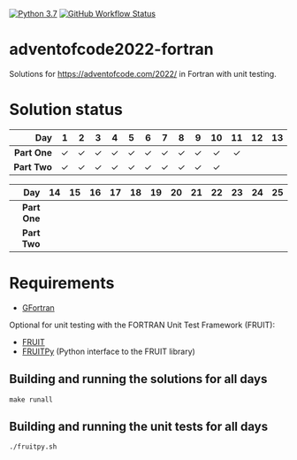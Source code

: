 [![Python 3.7](https://hbhbnr.github.io/badges/Fortran-2018-blue-fortran-white.svg)](https://fortran-lang.org/)
[![GitHub Workflow Status](https://github.com/HbHbNr/adventofcode2022-fortran/actions/workflows/codequality.yml/badge.svg)](https://github.com/HbHbNr/adventofcode2022-fortran/actions/workflows/codequality.yml)

# adventofcode2022-fortran
Solutions for https://adventofcode.com/2022/ in Fortran with unit testing.

# Solution status
| **Day**      | **1** | **2** | **3** | **4** | **5** | **6** | **7** | **8** | **9** | **10** | **11** | **12** | **13** |
|-------------:|:-----:|:-----:|:-----:|:-----:|:-----:|:-----:|:-----:|:-----:|:-----:|:------:|:------:|:------:|:------:|
| **Part One** | ✓     | ✓     | ✓     | ✓     | ✓     | ✓     | ✓     | ✓     | ✓     | ✓      | ✓      |        |        |
| **Part Two** | ✓     | ✓     | ✓     | ✓     | ✓     | ✓     | ✓     | ✓     | ✓     | ✓      |        |        |        |

| **Day**      | **14** | **15** | **16** | **17** | **18** | **19** | **20** | **21** | **22** | **23** | **24** | **25** |
|-------------:|:------:|:------:|:------:|:------:|:------:|:------:|:------:|:------:|:------:|:------:|:------:|:------:|
| **Part One** |        |        |        |        |        |        |         |        |        |        |        |        |
| **Part Two** |        |        |        |        |        |        |         |        |        |        |        |        |

# Requirements
* [GFortran](https://gcc.gnu.org/wiki/GFortran)

Optional for unit testing with the FORTRAN Unit Test Framework (FRUIT):
* [FRUIT](https://sourceforge.net/projects/fortranxunit/)
* [FRUITPy](https://github.com/acroucher/FRUITPy) (Python interface to the FRUIT library)

## Building and running the solutions for all days

    make runall

## Building and running the unit tests for all days

    ./fruitpy.sh
